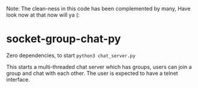 Note:
The clean-ness in this code has been complemented by many, Have look now at that now will ya (:

# socket-group-chat-py

Zero dependencies, to start
```python3 chat_server.py```

This starts a multi-threaded chat server which has groups, users can join a group and chat with each other.
The user is expected to have a telnet interface.

